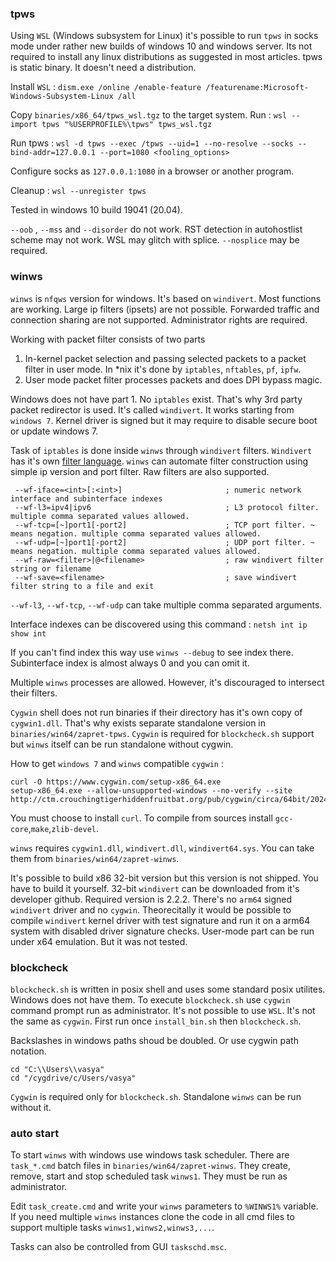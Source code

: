 ### tpws

Using `WSL` (Windows subsystem for Linux) it's possible to run `tpws` in socks mode under rather new builds of
windows 10 and windows server.
Its not required to install any linux distributions as suggested in most articles.
tpws is static binary. It doesn't need a distribution.

Install `WSL` : `dism.exe /online /enable-feature /featurename:Microsoft-Windows-Subsystem-Linux /all`

Copy `binaries/x86_64/tpws_wsl.tgz` to the target system.
Run : `wsl --import tpws "%USERPROFILE%\tpws" tpws_wsl.tgz`

Run tpws : `wsl -d tpws --exec /tpws --uid=1 --no-resolve --socks --bind-addr=127.0.0.1 --port=1080 <fooling_options>`

Configure socks as `127.0.0.1:1080` in a browser or another program.

Cleanup : `wsl --unregister tpws`

Tested in windows 10 build 19041 (20.04).

`--oob` , `--mss` and `--disorder` do not work.
RST detection in autohostlist scheme may not work.
WSL may glitch with splice. `--nosplice` may be required.


### winws

`winws` is `nfqws` version for windows. It's based on `windivert`. Most functions are working.
Large ip filters (ipsets) are not possible. Forwarded traffic and connection sharing are not supported.
Administrator rights are required.

Working with packet filter consists of two parts

1. In-kernel packet selection and passing selected packets to a packet filter in user mode.
In *nix it's done by `iptables`, `nftables`, `pf`, `ipfw`.
2. User mode packet filter processes packets and does DPI bypass magic.

Windows does not have part 1. No `iptables` exist. That's why 3rd party packet redirector is used.
It's called `windivert`. It works starting from `windows 7`. Kernel driver is signed but it may require to disable secure boot
or update windows 7.

Task of `iptables` is done inside `winws` through `windivert` filters. `Windivert` has it's own [filter language](https://reqrypt.org/windivert-doc.html#filter_language).
`winws` can automate filter construction using simple ip version and port filter. Raw filters are also supported.

```
 --wf-iface=<int>[:<int>]                       ; numeric network interface and subinterface indexes
 --wf-l3=ipv4|ipv6                              ; L3 protocol filter. multiple comma separated values allowed.
 --wf-tcp=[~]port1[-port2]                      ; TCP port filter. ~ means negation. multiple comma separated values allowed.
 --wf-udp=[~]port1[-port2]                      ; UDP port filter. ~ means negation. multiple comma separated values allowed.
 --wf-raw=<filter>|@<filename>                  ; raw windivert filter string or filename
 --wf-save=<filename>                           ; save windivert filter string to a file and exit
```

`--wf-l3`, `--wf-tcp`, `--wf-udp` can take multiple comma separated arguments.

Interface indexes can be discovered using this command : `netsh int ip show int`

If you can't find index this way use `winws --debug` to see index there. Subinterface index is almost always 0 and you can omit it.

Multiple `winws` processes are allowed. However, it's discouraged to intersect their filters.

`Cygwin` shell does not run binaries if their directory has it's own copy of `cygwin1.dll`.
That's why exists separate standalone version in `binaries/win64/zapret-tpws`.
`Cygwin` is required for `blockcheck.sh` support but `winws` itself can be run standalone without cygwin.

How to get `windows 7` and `winws` compatible `cygwin` :
```
curl -O https://www.cygwin.com/setup-x86_64.exe
setup-x86_64.exe --allow-unsupported-windows --no-verify --site http://ctm.crouchingtigerhiddenfruitbat.org/pub/cygwin/circa/64bit/2024/01/30/231215
```
You must choose to install `curl`. To compile from sources install `gcc-core`,`make`,`zlib-devel`.

`winws` requires `cygwin1.dll`, `windivert.dll`, `windivert64.sys`. You can take them from `binaries/win64/zapret-winws`.

It's possible to build x86 32-bit version but this version is not shipped. You have to build it yourself.
32-bit `windivert` can be downloaded from it's developer github. Required version is 2.2.2.
There's no `arm64` signed `windivert` driver and no `cygwin`.
Theorecitally it would be possible to compile `windivert` kernel driver with test signature and run it on a arm64 system with disabled driver signature checks.
User-mode part can be run under x64 emulation. But it was not tested.

### blockcheck

`blockcheck.sh` is written in posix shell and uses some standard posix utilites.
Windows does not have them. To execute `blockcheck.sh` use `cygwin` command prompt run as administrator.
It's not possible to use `WSL`. It's not the same as `cygwin`.
First run once `install_bin.sh` then `blockcheck.sh`.

Backslashes in windows paths shoud be doubled. Or use cygwin path notation.
```
cd "C:\\Users\\vasya"
cd "/cygdrive/c/Users/vasya"
```
`Cygwin` is required only for `blockcheck.sh`. Standalone `winws` can be run without it.


### auto start

To start `winws` with windows use windows task scheduler. There are `task_*.cmd` batch files in `binaries/win64/zapret-winws`.
They create, remove, start and stop scheduled task `winws1`. They must be run as administrator.

Edit `task_create.cmd` and write your `winws` parameters to `%WINWS1%` variable. If you need multiple `winws` instances
clone the code in all cmd files to support multiple tasks `winws1,winws2,winws3,...`.

Tasks can also be controlled from GUI `taskschd.msc`.
